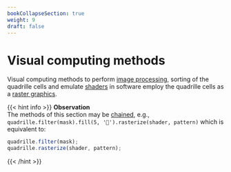 ```yaml
---
bookCollapseSection: true
weight: 9
draft: false
---
```


# Visual computing methods

Visual computing methods to perform [image processing](https://en.wikipedia.org/wiki/Digital_image_processing), sorting of the quadrille cells and emulate [shaders](https://en.wikipedia.org/wiki/Shader) in software employ the quadrille cells as a [raster graphics](https://en.wikipedia.org/wiki/Raster_graphics).

{{< hint info >}}
**Observation**\
The methods of this section may be [chained](https://en.wikipedia.org/wiki/Method_chaining), e.g., `quadrille.filter(mask).fill(5, '🐁').rasterize(shader, pattern)` which is equivalent to:
```js
quadrille.filter(mask);
quadrille.rasterize(shader, pattern);
```
{{< /hint >}}
